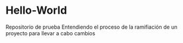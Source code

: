 # Hello-World
Repositorio de prueba
Entendiendo el proceso de la ramifiación de un proyecto
para llevar a cabo cambios

